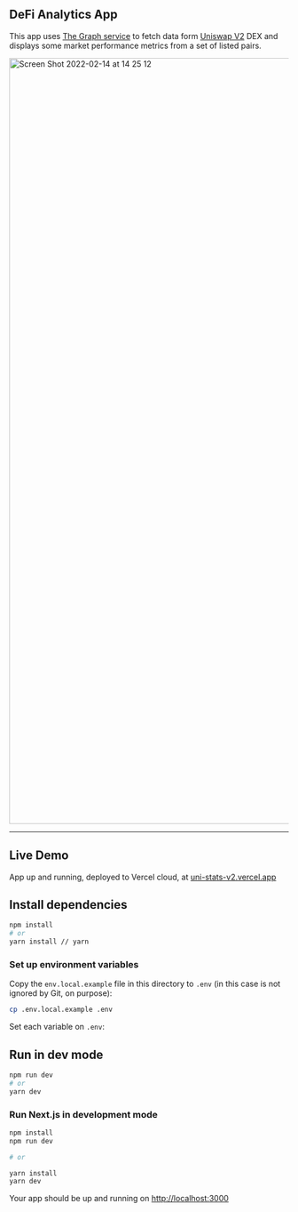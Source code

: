 ## DeFi Analytics App

This app uses [The Graph service](https://thegraph.com/hosted-service/subgraph/uniswap/uniswap-v2?selected=playground) to fetch data form [Uniswap V2](https://uniswap.org/blog/uniswap-v2) DEX and displays some market performance metrics from a set of listed pairs.

<img width="1378" alt="Screen Shot 2022-02-14 at 14 25 12" src="https://user-images.githubusercontent.com/62451142/153915055-e8934885-0d08-4347-b2b2-4dac4fb81eee.png">

---

## Live Demo

App up and running, deployed to Vercel cloud, at [uni-stats-v2.vercel.app](https://uni-stats-v2.vercel.app)

## Install dependencies

```bash
npm install
# or
yarn install // yarn
```

### Set up environment variables

Copy the `env.local.example` file in this directory to `.env` (in this case is not ignored by Git, on purpose):

```bash
cp .env.local.example .env
```

Set each variable on `.env`:

## Run in dev mode

```bash
npm run dev
# or
yarn dev
```

### Run Next.js in development mode

```bash
npm install
npm run dev

# or

yarn install
yarn dev
```

Your app should be up and running on [http://localhost:3000](http://localhost:3000)

